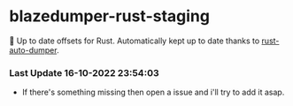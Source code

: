 # blazedumper-rust-staging

🚀 Up to date offsets for Rust. Automatically kept up to date thanks to [rust-auto-dumper](https://github.com/Akandesh/rust-auto-dumper).


### Last Update 16-10-2022 23:54:03
- If there's something missing then open a issue and i'll try to add it asap.
